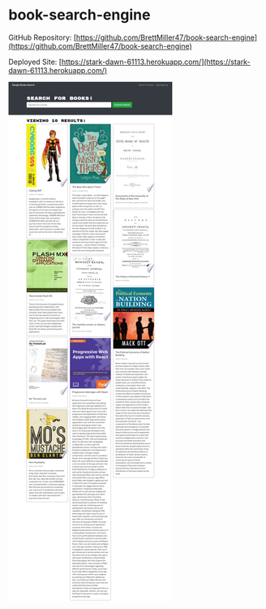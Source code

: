 # book-search-engine

GitHub Repository: [https://github.com/BrettMiller47/book-search-engine](https://github.com/BrettMiller47/book-search-engine)

Deployed Site: [https://stark-dawn-61113.herokuapp.com/](https://stark-dawn-61113.herokuapp.com/)

![site preview](./assets/screenshot.jpeg)
